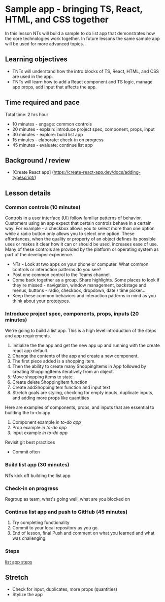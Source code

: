 # Sample app - bringing TS, React, HTML, and CSS together

In this lesson NTs will build a sample to do list app that demonstrates how the core technologies work together. In future lessons the same sample app will be used for more advanced topics.

## Learning objectives

* TNTs will understand how the intro blocks of TS, React, HTML, and CSS are used in the app.
* TNTs will learn how to add a React component and TS logic, manage app props, add input that affects the app.

## Time required and pace

Total time: 2 hrs hour

* 10 minutes - engage: common controls
* 20 minutes - explain: introduce project spec, component, props, input
* 30 minutes - explore: build list app
* 15 minutes - elaborate: check-in on progress
* 45 minutes - evaluate: continue list app

## Background / review

* [Create React app] (https://create-react-app.dev/docs/adding-typescript/)

## Lesson details

### Common controls (10 minutes)

Controls in a user interface (UI) follow familiar patterns of behavior. Customers using an app expect that certain controls behave in a certain way. For example - a checkbox allows you to select more than one option while a radio button only allows you to select one option. These affordances, when the quality or property of an object defines its possible uses or makes it clear how it can or should be used, increases ease of use. Many of these controls are provided by the platform or operating system as part of the developer experience.  

* NTs - Look at two apps on your phone or computer. What common controls or interaction patterns do you see?
* Post one common control to the Teams channel.
* Come back together as a group. Share highlights. Some places to look if they're missed - navigation, window management, backstage and menus, buttons - radio, checkbox, dropdown, date / time picker...
* Keep these common behaviors and interaction patterns in mind as you think about your prototypes.

### Introduce project spec, components, props, inputs (20 minutes)

We're going to build a list app. This is a high level introduction of the steps and app requirements.

1. Initialize the the app and get the new app up and running with the create react app default.
2. Change the contents of the app and create a new component.
3. The first piece added is a shopping item.
4. Then the ability to create many ShoppingItems in App followed by creating ShoppingItems iteratively from an object.
5. Move shopping items to state.
6. Create delete ShoppingItem function
7. Create addShoppingItem function and input text
8. Stretch goals are styling, checking for empty inputs, duplicate inputs, and adding more props like quantities

Here are examples of components, props, and inputs that are essential to building the to-do app.

1. Component example *in to-do app*
2. Prop example *in to-do app*
3. Input example *in to-do app*

Revisit git best practices

* Commit often

### Build list app (30 minutes)

NTs kick off building the list app

### Check-in on progress

Regroup as team, what's going well, what are you blocked on

### Continue list app and push to GitHub (45 minutes)

1. Try completing functionality
2. Commit to your local repository as you go.
3. End of lesson, final Push and comment on what you learned and what was challenging

### Steps

[list app steps]([ENGresource]ListAppSteps.md)

## Stretch

* Check for input, duplicates, more props (quantities)
* Stylize the app
